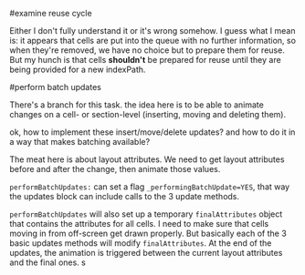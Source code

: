 #examine reuse cycle

Either I don't fully understand it or it's wrong somehow. I guess what I mean is: it appears that cells are put into the queue with no further information, so when they're removed, we have no choice but to prepare them for reuse. But my hunch is that cells **shouldn't** be prepared for reuse until they are being provided for a new indexPath.

#perform batch updates

There's a branch for this task. the idea here is to be able to animate changes on a cell- or section-level (inserting, moving and deleting them).

ok, how to implement these insert/move/delete updates? and how to do it in a way that makes batching available?

The meat here is about layout attributes. We need to get layout attributes before and after the change, then animate those values.

`performBatchUpdates:` can set a flag `_performingBatchUpdate=YES`, that way the updates block can include calls to the 3 update methods.

`performBatchUpdates` will also set up a temporary `finalAttributes` object that contains the attributes for all cells. I need to make sure that cells moving in from off-screen get drawn properly. But basically each of the 3 basic updates methods will modify `finalAttributes`. At the end of the updates, the animation is triggered between the current layout attributes and the final ones.
s